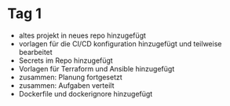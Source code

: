 # Tag 1

- altes projekt in neues repo hinzugefügt
- vorlagen für die CI/CD konfiguration hinzugefügt und teilweise bearbeitet
- Secrets im Repo hinzugefügt
- Vorlagen für Terraform und Ansible hinzugefügt
- zusammen: Planung fortgesetzt
- zusammen: Aufgaben verteilt
- Dockerfile und dockerignore hinzugefügt
